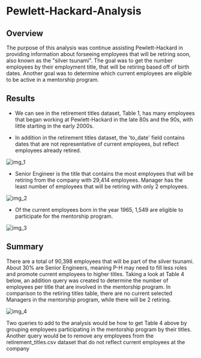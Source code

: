 # Pewlett-Hackard-Analysis

## Overview

The purpose of this analysis was continue assisting Pewlett-Hackard in providing information about forseeing employees that will be retiring soon, also known as the "silver tsunami". The goal was to get the number employees by their employment title, that will be retiring based off of birth dates. Another goal was to determine which current employees are eligible to be active in a mentorship program.


## Results

- We can see in the retirement titles dataset, Table 1, has many employees that began working at Pewlett-Hackard in the late 80s and the 90s, with little starting in the early 2000s. 

- In addition in the retirement titles dataset, the 'to_date' field contains dates that are not representative of current employees, but reflect employees already retired.


![img_1]()


- Senior Engineer is the title that contains the most employees that will be retiring from the company with 29,414 employees. Manager has the least number of employees that will be retiring with only 2 employees. 


![img_2]()


- Of the current employees born in the year 1965, 1,549 are eligible to participate for the mentorship program.


![img_3]()


## Summary

There are a total of 90,398 employees that will be part of the silver tsunami. About 30% are Senior Engineers, meaning P-H may need to fill less roles and promote current employees to higher titles. Taking a look at Table 4 below, an addition query was created to determine the number of employees per title that are involved in the mentorship program. In comparison to the retiring titles table, there are no current selected Managers in the mentorship program, while there will be 2 retiring. 

![img_4]()


Two queries to add to the analysis would be how to get Table 4 above by grouping employees participating in the mentorship program by their titles. Another query would be to remove any employees from the retirement_titles.csv dataset that do not reflect current employees at the company

